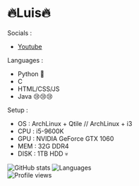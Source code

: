 # 🔥Luis🔥

Socials :
- [Youtube](https://www.youtube.com/channel/UCSRZrucI7GTdDwE1p7XgqKA)

Languages :
- Python 🖤
- C
- HTML/CSS/JS
- Java 😢😢😢

Setup :
- OS   : ArchLinux + Qtile // ArchLinux + i3
- CPU  : i5-9600K
- GPU  : NVIDIA GeForce GTX 1060
- MEM  : 32G DDR4
- DISK : 1TB HDD 💀


![GitHub stats](https://github-readme-stats.vercel.app/api?username=Luiis23&show_icons=true&theme=github_dark)
![Languages](https://github-readme-stats.vercel.app/api/top-langs/?username=luiis23&theme=github_dark&layout=compact)
<br>
![Profile views](https://gpvc.arturio.dev/Luiis23)

